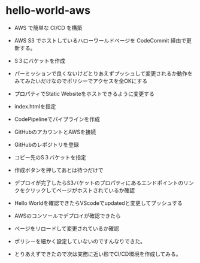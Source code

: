 # hello-world-aws

* AWS で簡単な CI/CD を構築
* AWS S3 でホストしているハローワールドページを CodeCommit 経由で更新する。

* S３にバケットを作成
* パーミッションで良くないけどとりあえずプッシュして変更されるか動作をみてみたいだけなのでポリシーでアクセスを全OKにする
* プロパティでStatic Websiteをホストできるように変更する
* index.htmlを指定
* CodePipelineでパイプラインを作成
* GitHubのアカウントとAWSを接続
* GitHubのレポジトリを登録
* コピー先のS３バケットを指定
* 作成ボタンを押してあとは待つだけで
* デプロイが完了したらS3バケットのプロパティにあるエンドポイントのリンクをクリックしてページがホストされているか確認
* Hello Worldを確認できたらVScodeでupdatedと変更してプッシュする
* AWSのコンソールでデプロイが確認できたら
* ページをリロードして変更されているか確認
* ポリシーを細かく設定していないのですんなりできた。
* とりあえずできたので次は実務に近い形でCI/CD環境を作成してみる。


